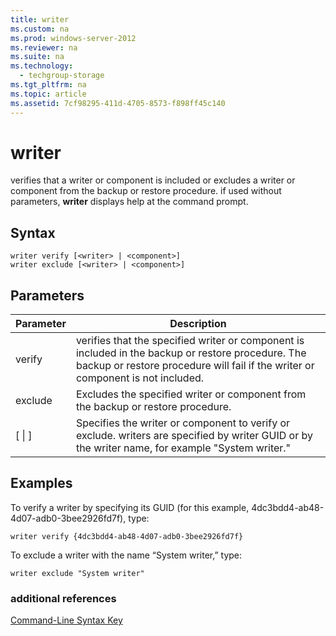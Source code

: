 ```yaml
---
title: writer
ms.custom: na
ms.prod: windows-server-2012
ms.reviewer: na
ms.suite: na
ms.technology: 
  - techgroup-storage
ms.tgt_pltfrm: na
ms.topic: article
ms.assetid: 7cf98295-411d-4705-8573-f898ff45c140
---
```

# writer
verifies that a writer or component is included or excludes a writer or component from the backup or restore procedure. if used without parameters, **writer** displays help at the command prompt.

## Syntax

```
writer verify [<writer> | <component>]
writer exclude [<writer> | <component>]
```

## Parameters

|Parameter|Description|
|-------------|---------------|
|verify|verifies that the specified writer or component is included in the backup or restore procedure. The backup or restore procedure will fail if the writer or component is not included.|
|exclude|Excludes the specified writer or component from the backup or restore procedure.|
|\[<writer> &#124; <component>\]|Specifies the writer or component to verify or exclude. writers are specified by writer GUID or by the writer name, for example "System writer."|

## <a name="BKMK_examples"></a>Examples
To verify a writer by specifying its GUID \(for this example, 4dc3bdd4\-ab48\-4d07\-adb0\-3bee2926fd7f\), type:

```
writer verify {4dc3bdd4-ab48-4d07-adb0-3bee2926fd7f}
```

To exclude a writer with the name “System writer,” type:

```
writer exclude "System writer"
```

### additional references
[Command-Line Syntax Key](../commandline-syntax-key.md)


